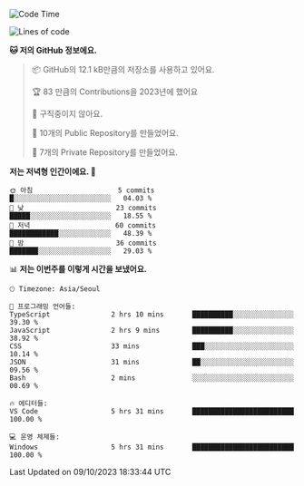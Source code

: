   <!--START_SECTION:waka-->
![Code Time](http://img.shields.io/badge/Code%20Time-221%20hrs%2043%20mins-blue)

![Lines of code](https://img.shields.io/badge/%EC%A0%80%EB%8A%94%20%EC%97%AC%ED%83%9C%EA%B9%8C%EC%A7%80%20-165.9%20thousand%20%EC%A4%84%EC%9D%98%20%EC%BD%94%EB%93%9C%EB%A5%BC%20%EC%9E%91%EC%84%B1%ED%96%88%EC%96%B4%EC%9A%94.-blue)

**🐱 저의 GitHub 정보에요.** 

> 📦 GitHub의 12.1 kB만큼의 저장소를 사용하고 있어요. 
 > 
> 🏆 83 만큼의 Contributions을 2023년에 했어요
 > 
> 🚫 구직중이지 않아요.
 > 
> 📜 10개의 Public Repository를 만들었어요. 
 > 
> 🔑 7개의 Private Repository를 만들었어요. 
 > 
**저는 저녁형 인간이에요. 🦉** 

```text
🌞 아침                     5 commits           █░░░░░░░░░░░░░░░░░░░░░░░░   04.03 % 
🌆 낮　                     23 commits          █████░░░░░░░░░░░░░░░░░░░░   18.55 % 
🌃 저녁                     60 commits          ████████████░░░░░░░░░░░░░   48.39 % 
🌙 밤　                     36 commits          ███████░░░░░░░░░░░░░░░░░░   29.03 % 
```


📊 **저는 이번주를 이렇게 시간을 보냈어요.** 

```text
🕑︎ Timezone: Asia/Seoul

💬 프로그래밍 언어들: 
TypeScript               2 hrs 10 mins       ██████████░░░░░░░░░░░░░░░   39.30 % 
JavaScript               2 hrs 9 mins        ██████████░░░░░░░░░░░░░░░   38.92 % 
CSS                      33 mins             ███░░░░░░░░░░░░░░░░░░░░░░   10.14 % 
JSON                     31 mins             ██░░░░░░░░░░░░░░░░░░░░░░░   09.56 % 
Bash                     2 mins              ░░░░░░░░░░░░░░░░░░░░░░░░░   00.69 % 

🔥 에디터들: 
VS Code                  5 hrs 31 mins       █████████████████████████   100.00 % 

💻 운영 체제들: 
Windows                  5 hrs 31 mins       █████████████████████████   100.00 % 
```


 Last Updated on 09/10/2023 18:33:44 UTC
<!--END_SECTION:waka-->
